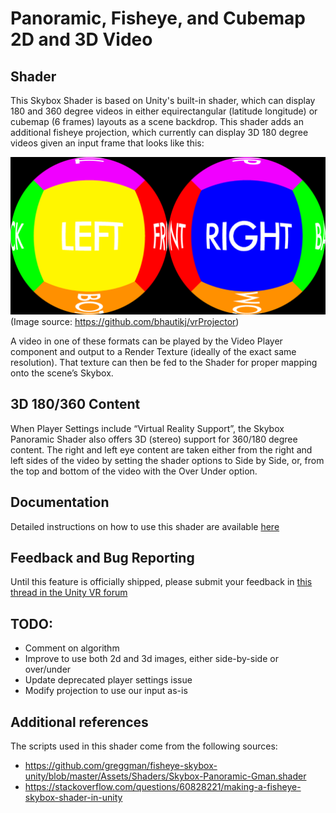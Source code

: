 # Panoramic, Fisheye, and Cubemap 2D and 3D Video
## Shader
This Skybox Shader is based on Unity's built-in shader, which can display 180 and 360 degree videos in either equirectangular (latitude longitude) or cubemap (6 frames) layouts as a scene backdrop.
This shader adds an additional fisheye projection, which currently can display 3D 180 degree videos given an input frame that looks like this:

![Input image template](sidebysidefisheye.png)
(Image source: https://github.com/bhautikj/vrProjector)

A video in one of these formats can be played by the Video Player component and output to a Render Texture (ideally of the exact same resolution). That texture can then be fed to the Shader for proper mapping onto the scene’s Skybox.

## 3D 180/360 Content
When Player Settings include “Virtual Reality Support”,  the Skybox Panoramic Shader also offers 3D (stereo) support for 360/180 degree content. The right and left eye content are taken either from the right and left sides of the video by setting the shader options to Side by Side, or, from the top and bottom of the video with the Over Under option.

## Documentation
Detailed instructions on how to use this shader are available [here](https://docs.google.com/document/d/1JjOQ0dXTYPFwg6eSOlIAdqyPo6QMLqh-PETwxf8ZVD8)

## Feedback and Bug Reporting
Until this feature is officially shipped, please submit your feedback in [this thread in the Unity VR forum](https://forum.unity3d.com/threads/how-to-integrate-360-video-with-unity.485405/)

## TODO:
+ Comment on algorithm
+ Improve to use both 2d and 3d images, either side-by-side or over/under
+ Update deprecated player settings issue
+ Modify projection to use our input as-is

## Additional references
The scripts used in this shader come from the following sources:
+ https://github.com/greggman/fisheye-skybox-unity/blob/master/Assets/Shaders/Skybox-Panoramic-Gman.shader
+ https://stackoverflow.com/questions/60828221/making-a-fisheye-skybox-shader-in-unity
